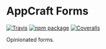 # AppCraft Forms

[![Travis][build-badge]][build]
[![npm package][npm-badge]][npm]
[![Coveralls][coveralls-badge]][coveralls]

Opinionated forms.

[build-badge]: https://img.shields.io/travis/appcraft/appcraft-forms/master.png?style=flat-square
[build]: https://travis-ci.org/appcraft/appcraft-forms

[npm-badge]: https://img.shields.io/npm/v/npm-package.png?style=flat-square
[npm]: https://www.npmjs.org/package/npm-package

[coveralls-badge]: https://img.shields.io/coveralls/appcraft/appcraft-forms/master.png?style=flat-square
[coveralls]: https://coveralls.io/github/appcraft/appcraft-forms
